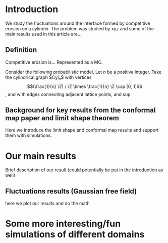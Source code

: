

# Introduction
We study the fluctuations around the interface formed by competitive erosion on a cylinder.
The problem was studied by xyz and some of the main results used in this article are...

## Definition  
Competitive erosion is... Represented as a MC.

Consider the following probabilistic model. Let $n$ be a positive integer. Take the cylindrical graph \$$\text{Cyl}_n$$ with vertices $$(\frac{1}{n} \Z) / \Z \times \frac{1}{n} \Z \cap [0, 1]$$, and with edges connecting adjacent lattice points, and sup

## Background for key results from the conformal map paper and limit shape theorem
Here we introduce the limit shape and conformal map results and support them with simulations.

# Our main results
Brief description of our result (could potentially be put in the introduction as well)

## Fluctuations results (Gaussian free field)
here we plot our results and do the math

#  Some more interesting/fun simulations of different domains
